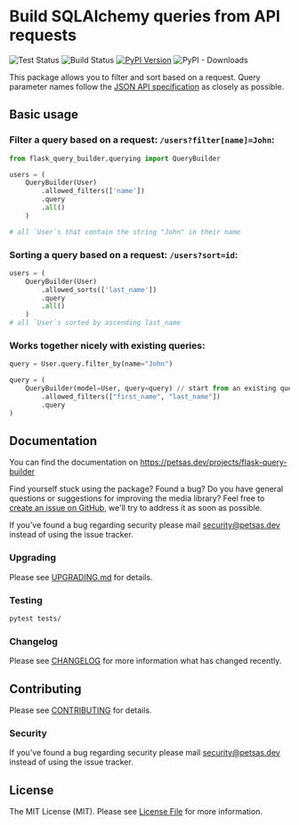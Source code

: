 # Build SQLAlchemy queries from API requests

![Test Status](https://img.shields.io/github/workflow/status/demoskp/flask-query-builder/release?label=tests)
![Build Status](https://img.shields.io/github/workflow/status/demoskp/flask-query-builder/release?label=release)
[![PyPI Version](http://img.shields.io/pypi/v/flask-query-builder.svg)](https://pypi.python.org/pypi/flask-query-builder)
![PyPI - Downloads](https://img.shields.io/pypi/dm/flask-query-builder)

This package allows you to filter and sort based on a request. Query parameter names follow the [JSON API specification](http://jsonapi.org/) as closely as possible.

## Basic usage

### Filter a query based on a request: `/users?filter[name]=John`:

```python
from flask_query_builder.querying import QueryBuilder

users = (
    QueryBuilder(User)
        .allowed_filters(['name'])
        .query
        .all()
    )

# all `User`s that contain the string "John" in their name
```


### Sorting a query based on a request: `/users?sort=id`:

```python
users = (
    QueryBuilder(User)
        .allowed_sorts(['last_name'])
        .query
        .all()
    )
# all `User`s sorted by ascending last_name
```

### Works together nicely with existing queries:

```python
query = User.query.filter_by(name="John")

query = (
    QueryBuilder(model=User, query=query) // start from an existing query
        .allowed_filters(["first_name", "last_name"])
        .query
)
```

## Documentation

You can find the documentation on https://petsas.dev/projects/flask-query-builder

Find yourself stuck using the package? Found a bug? Do you have general questions or suggestions for improving the media library? Feel free to [create an issue on GitHub](https://github.com/demoskp/flask-query-builder/issues), we'll try to address it as soon as possible.

If you've found a bug regarding security please mail [security@petsas.dev](mailto:security@petsas.dev) instead of using the issue tracker.

### Upgrading

Please see [UPGRADING.md](UPGRADING.md) for details.

### Testing

```bash
pytest tests/
```

### Changelog

Please see [CHANGELOG](CHANGELOG.md) for more information what has changed recently.

## Contributing

Please see [CONTRIBUTING](https://github.com/spatie/.github/blob/main/CONTRIBUTING.md) for details.

### Security

If you've found a bug regarding security please mail [security@petsas.dev](mailto:security@petsas.dev) instead of using the issue tracker.

## License

The MIT License (MIT). Please see [License File](LICENSE.md) for more information.